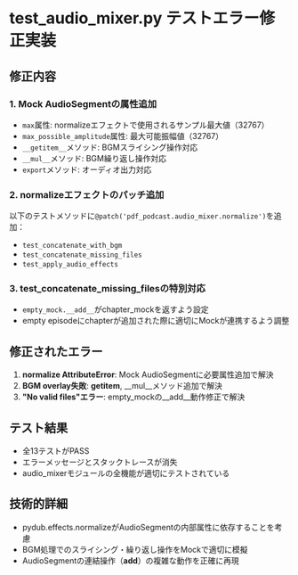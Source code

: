 # test_audio_mixer.py テストエラー修正実装

## 修正内容

### 1. Mock AudioSegmentの属性追加
- `max`属性: normalizeエフェクトで使用されるサンプル最大値（32767）
- `max_possible_amplitude`属性: 最大可能振幅値（32767）
- `__getitem__`メソッド: BGMスライシング操作対応
- `__mul__`メソッド: BGM繰り返し操作対応
- `export`メソッド: オーディオ出力対応

### 2. normalizeエフェクトのパッチ追加
以下のテストメソッドに`@patch('pdf_podcast.audio_mixer.normalize')`を追加：
- `test_concatenate_with_bgm`
- `test_concatenate_missing_files` 
- `test_apply_audio_effects`

### 3. test_concatenate_missing_filesの特別対応
- `empty_mock.__add__`がchapter_mockを返すよう設定
- empty episodeにchapterが追加された際に適切にMockが連携するよう調整

## 修正されたエラー
1. **normalize AttributeError**: Mock AudioSegmentに必要属性追加で解決
2. **BGM overlay失敗**: __getitem__, __mul__メソッド追加で解決
3. **"No valid files"エラー**: empty_mockの__add__動作修正で解決

## テスト結果
- 全13テストがPASS
- エラーメッセージとスタックトレースが消失
- audio_mixerモジュールの全機能が適切にテストされている

## 技術的詳細
- pydub.effects.normalizeがAudioSegmentの内部属性に依存することを考慮
- BGM処理でのスライシング・繰り返し操作をMockで適切に模擬
- AudioSegmentの連結操作（__add__）の複雑な動作を正確に再現